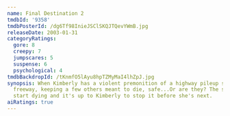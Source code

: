 ```yaml
---
name: Final Destination 2
tmdbId: '9358'
tmdbPosterId: /dg6Tf98InieJSClSKQJTQevYWmB.jpg
releaseDate: 2003-01-31
categoryRatings:
  gore: 8
  creepy: 7
  jumpscares: 5
  suspense: 6
  psychological: 4
tmdbBackdropId: /tKnmfO5lAyu8hpTZMyMaI4lhZpJ.jpg
synopsis: When Kimberly has a violent premonition of a highway pileup she blocks the
  freeway, keeping a few others meant to die, safe...Or are they? The survivors mysteriously
  start dying and it's up to Kimberly to stop it before she's next.
aiRatings: true
---
```


